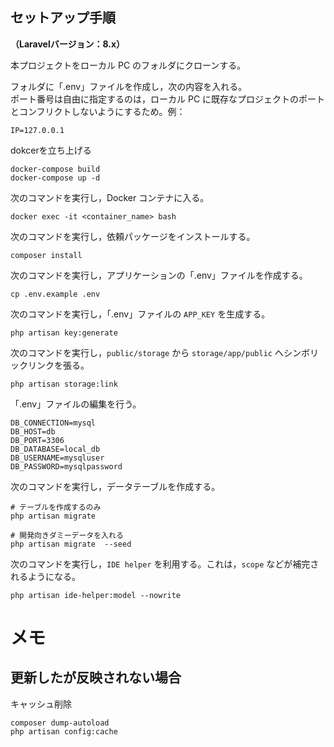 ## **セットアップ手順**
**（Laravelバージョン：8.x）**  

本プロジェクトをローカル PC のフォルダにクローンする。  

フォルダに「.env」ファイルを作成し，次の内容を入れる。  
ポート番号は自由に指定するのは，ローカル PC に既存なプロジェクトのポートとコンフリクトしないようにするため。例：  
```
IP=127.0.0.1
```

dokcerを立ち上げる
```
docker-compose build
docker-compose up -d
```

次のコマンドを実行し，Docker コンテナに入る。  
```
docker exec -it <container_name> bash
```

次のコマンドを実行し，依頼パッケージをインストールする。  
```
composer install
```

次のコマンドを実行し，アプリケーションの「.env」ファイルを作成する。  
```
cp .env.example .env
```

次のコマンドを実行し，「.env」ファイルの `APP_KEY` を生成する。  
```
php artisan key:generate
```

次のコマンドを実行し，`public/storage` から `storage/app/public` へシンボリックリンクを張る。  
```
php artisan storage:link
```

「.env」ファイルの編集を行う。  
```
DB_CONNECTION=mysql
DB_HOST=db
DB_PORT=3306
DB_DATABASE=local_db
DB_USERNAME=mysqluser
DB_PASSWORD=mysqlpassword
```

次のコマンドを実行し，データテーブルを作成する。  
```
# テーブルを作成するのみ
php artisan migrate

# 開発向きダミーデータを入れる
php artisan migrate  --seed
```

次のコマンドを実行し，`IDE helper` を利用する。これは，`scope` などが補完されるようになる。  
```
php artisan ide-helper:model --nowrite
```

# メモ

## 更新したが反映されない場合
キャッシュ削除
```
composer dump-autoload
php artisan config:cache